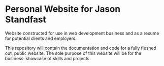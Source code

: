 # Personal Website for Jason Standfast
Website constructed for use in web development business and as a resume for potential clients and employers.

This repository will contain the documentation and code for a fully fleshed out, public website. 
The sole purpose of this website will be for the business: showcase of skills and projects.
